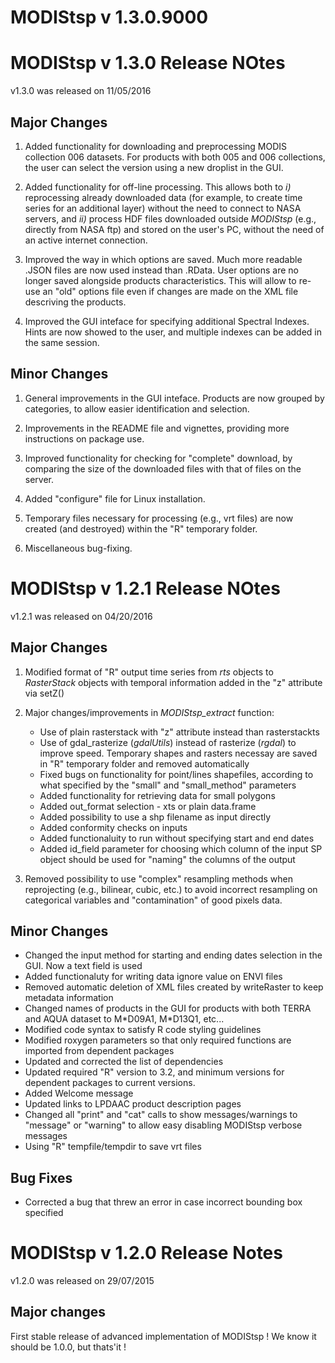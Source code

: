 # MODIStsp v 1.3.0.9000  



# MODIStsp v 1.3.0  Release NOtes

v1.3.0 was released on 11/05/2016

## Major Changes

1. Added functionality for downloading and preprocessing MODIS collection 006 datasets. For products with both 005 and 006 collections, the user can select the version using a new droplist in the GUI.

2. Added functionality for off-line processing. This allows both to _i)_ reprocessing already downloaded data (for example, to create time series for an additional layer) without the need to connect to NASA servers, and _ii)_ process HDF files downloaded outside _MODIStsp_ (e.g., directly from NASA ftp) and stored on the user's PC, without the need of an active internet connection. 

3. Improved the way in which options are saved. Much more readable .JSON files are now used instead than .RData. User options are no longer saved alongside products characteristics. This will allow to re-use an "old" options file even if changes are made on the XML file descriving the products.

4. Improved the GUI inteface for specifying additional Spectral Indexes. Hints are now showed to the user, and multiple indexes can be added in the same session.

## Minor Changes

1. General improvements in the GUI inteface. Products are now grouped by categories, to allow easier identification and selection.

2. Improvements in the README file and vignettes, providing more instructions on package use.

3. Improved functionality for checking for "complete" download, by comparing the size of the downloaded files with that of files on the server. 

4. Added "configure" file for Linux installation.

4. Temporary files necessary for processing (e.g., vrt files) are now created (and destroyed) within the "R" temporary folder.

5. Miscellaneous bug-fixing.


# MODIStsp v 1.2.1 Release NOtes

v1.2.1 was released on 04/20/2016
 
## Major Changes

1. Modified format of "R" output time series from _rts_ objects to _RasterStack_ objects with temporal information added in the 
"z" attribute via setZ()

2. Major changes/improvements in _MODIStsp\_extract_ function:
    * Use of plain rasterstack with "z" attribute instead than rasterstackts
    * Use of gdal\_rasterize (_gdalUtils_) instead of rasterize (_rgdal_) to improve speed. Temporary shapes and rasters necessay are saved in "R" temporary folder and removed automatically
    * Fixed bugs on functionality for point/lines shapefiles, according to what specified by the "small" and "small_method" parameters
    * Added functionality for retrieving data for small polygons
    * Added out_format selection - xts or plain data.frame
    * Added possibility to use a shp filename as input directly
    * Added conformity checks on inputs
    * Added functionaluity to run without specifying start and end dates
    * Added id_field parameter for choosing which column of the input SP object should be used for "naming" the columns of the output
  
3. Removed possibility to use "complex" resampling methods when reprojecting (e.g., bilinear, cubic, etc.) to avoid incorrect resampling on categorical variables and "contamination" of good pixels data. 

## Minor Changes

* Changed the input method for starting and ending dates selection in the GUI. Now a text field is used 
* Added functionaluty for writing data ignore value on ENVI files
* Removed automatic deletion of XML files created by writeRaster to keep metadata information
* Changed names of products in the GUI for products with both TERRA and AQUA dataset to M\*D09A1, M\*D13Q1, etc...
* Modified code syntax to satisfy R code styling guidelines
* Modified roxygen parameters so that only required functions are imported from dependent packages
* Updated and corrected the list of dependencies
* Updated required "R" version to 3.2, and minimum versions for dependent packages to current versions.
* Added Welcome message
* Updated links to LPDAAC product description pages
* Changed all "print" and "cat" calls to show messages/warnings to "message" or "warning" to allow easy disabling MODIStsp verbose messages
* Using "R" tempfile/tempdir to save vrt files

## Bug Fixes

* Corrected a bug that threw an error in case incorrect bounding box specified

# MODIStsp v 1.2.0 Release Notes

v1.2.0 was released on 29/07/2015


## Major changes

First stable release of advanced implementation of MODIStsp !
We know it should be 1.0.0, but thats'it !





